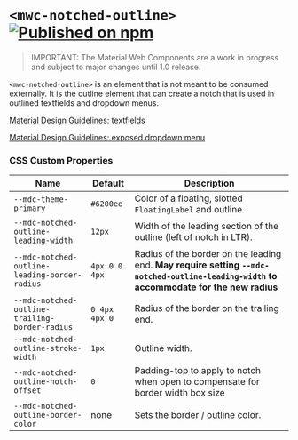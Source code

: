# `<mwc-notched-outline>` [![Published on npm](https://img.shields.io/npm/v/@material/mwc-notched-outline.svg)](https://www.npmjs.com/package/@material/mwc-notched-outline)

> IMPORTANT: The Material Web Components are a work in progress and subject to
> major changes until 1.0 release.

`<mwc-notched-outline>` is an element that is not meant to be consumed
externally. It is the outline element that can create a notch that is used in
outlined textfields and dropdown menus.

[Material Design Guidelines: textfields](https://material.io/design/components/text-fields.html)

[Material Design Guidelines: exposed dropdown menu](https://material.io/design/components/menus.html#exposed-dropdown-menu)

### CSS Custom Properties

| Name                                           | Default       | Description
| ---------------------------------------------- | ------------- |------------
| `--mdc-theme-primary`                          | `#6200ee`     | Color of a floating, slotted `FloatingLabel` and outline.
| `--mdc-notched-outline-leading-width`          | `12px`        | Width of the leading section of the outline (left of notch in LTR).
| `--mdc-notched-outline-leading-border-radius`  | `4px 0 0 4px` | Radius of the border on the leading end. **May require setting `--mdc-notched-outline-leading-width` to accommodate for the new radius**
| `--mdc-notched-outline-trailing-border-radius` | `0 4px 4px 0` | Radius of the border on the trailing end.
| `--mdc-notched-outline-stroke-width`           | `1px`         | Outline width.
| `--mdc-notched-outline-notch-offset`           | `0`           | Padding-top to apply to notch when open to compensate for border width box size
| `--mdc-notched-outline-border-color`           | none          | Sets the border / outline color.
